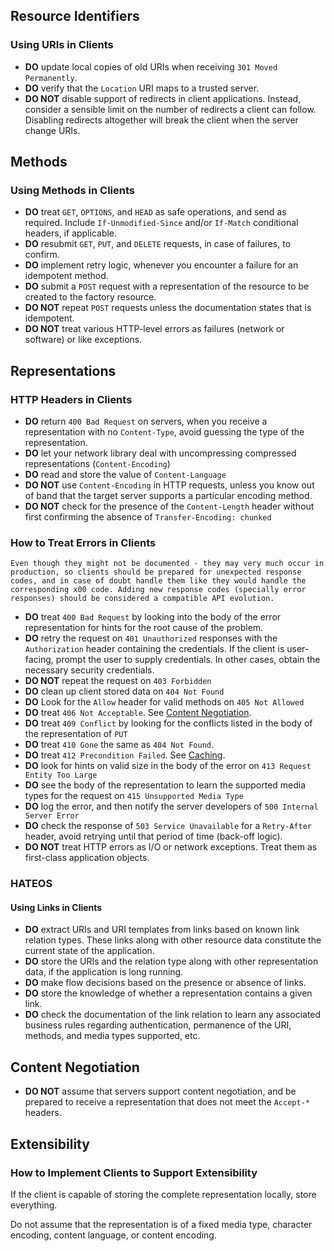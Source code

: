 ## Resource Identifiers

### Using URIs in Clients

- **DO** update local copies of old URIs when receiving `301 Moved Permanently`.
- **DO** verify that the `Location` URI maps to a trusted server.
- **DO NOT** disable support of redirects in client applications. Instead, consider a sensible limit on the number of redirects a client can follow. Disabling redirects altogether will break the client when the server change URIs.

## Methods

### Using Methods in Clients

- **DO** treat `GET`, `OPTIONS`, and `HEAD` as safe operations, and send as required. Include `If-Unmodified-Since` and/or `If-Match` conditional headers, if applicable.
- **DO** resubmit `GET`, `PUT`, and `DELETE` requests, in case of failures, to confirm.
- **DO** implement retry logic, whenever you encounter a failure for an idempotent method.
- **DO** submit a `POST` request with a representation of the resource to be created to the factory resource.
- **DO NOT** repeat `POST` requests unless the documentation states that is idempotent.
- **DO NOT** treat various HTTP-level errors as failures (network or software) or like exceptions.

## Representations

### HTTP Headers in Clients

- **DO** return `400 Bad Request` on servers, when you receive a representation with no `Content-Type`, avoid guessing the type of the representation.
- **DO** let your network library deal with uncompressing compressed representations (`Content-Encoding`)
- **DO** read and store the value of `Content-Language`
- **DO NOT** use `Content-Encoding` in HTTP requests, unless you know out of band that the target server supports a particular encoding method.
- **DO NOT** check for the presence of the `Content-Length` header without first confirming the absence of `Transfer-Encoding: chunked`

### How to Treat Errors in Clients

    Even though they might not be documented - they may very much occur in production, so clients should be prepared for unexpected response codes, and in case of doubt handle them like they would handle the corresponding x00 code. Adding new response codes (specially error responses) should be considered a compatible API evolution.

- **DO** treat `400 Bad Request` by looking into the body of the error representation for hints for the root cause of the problem.
- **DO** retry the request on `401 Unauthorized` responses with the `Authorization` header containing the credentials. If the client is user-facing, prompt the user to supply credentials. In other cases, obtain the necessary security credentials.
- **DO NOT** repeat the request on `403 Forbidden`
- **DO** clean up client stored data on `404 Not Found`
- **DO** Look for the `Allow` header for valid methods on `405 Not Allowed`
- **DO** treat `406 Not Acceptable`. See [Content Negotiation](/content_negotiation).
- **DO** treat `409 Conflict` by looking for the conflicts listed in the body of the representation of `PUT`
- **DO** treat `410 Gone` the same as `404 Not Found`.
- **DO** treat `412 Precondition Failed`. See [Caching](/caching).
- **DO** look for hints on valid size in the body of the error on `413 Request Entity Too Large`
- **DO** see the body of the representation to learn the supported media types for the request on `415 Unsupported Media Type`
- **DO** log the error, and then notify the server developers of `500 Internal Server Error`
- **DO** check the response of `503 Service Unavailable` for a `Retry-After` header, avoid retrying until that period of time (back-off logic).
- **DO NOT** treat HTTP errors as I/O or network exceptions. Treat them as first-class application objects.

### HATEOS

#### Using Links in Clients

- **DO** extract URIs and URI templates from links based on known link relation types. These links along with other resource data constitute the current state of the application.
- **DO** store the URIs and the relation type along with other representation data, if the application is long running.
- **DO** make flow decisions based on the presence or absence of links.
- **DO** store the knowledge of whether a representation contains a given link.
- **DO** check the documentation of the link relation to learn any associated business rules regarding authentication, permanence of the URI, methods, and media types supported, etc.


## Content Negotiation

- **DO NOT** assume that servers support content negotiation, and be prepared to receive a representation that does not meet the `Accept-*` headers.

## Extensibility

### How to Implement Clients to Support Extensibility

If the client is capable of storing the complete representation locally, store everything.

Do not assume that the representation is of a fixed media type, character encoding, content language, or content encoding.

